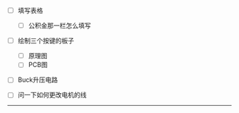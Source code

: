 - [ ] 填写表格
	- [ ] 公积金那一栏怎么填写
- [ ] 绘制三个按键的板子
	- [ ] 原理图
	- [ ] PCB图
- [ ] Buck升压电路

- [ ] 问一下如何更改电机的线


___

